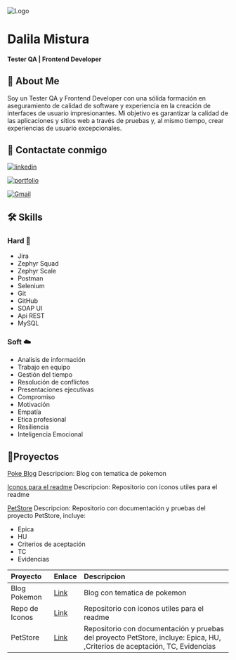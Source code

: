 
![Logo](https://mindhubweb.com/img/logo_blanco.ca1738c0.webp)


# Dalila Mistura
#### Tester QA | Frontend Developer



## 🚀 About Me

Soy un Tester QA y Frontend Developer con una sólida formación en aseguramiento de calidad de software y experiencia en la creación de interfaces de usuario impresionantes. Mi objetivo es garantizar la calidad de las aplicaciones y sitios web a través de pruebas y, al mismo tiempo, crear experiencias de usuario excepcionales.



## 🔗 Contactate conmigo

[![linkedin](https://img.shields.io/badge/linkedin-0A66C2?style=for-the-badge&logo=linkedin&logoColor=white)](https://www.linkedin.com/in/dalilamf/)

[![portfolio](https://img.shields.io/badge/my_portfolio-000?style=for-the-badge&logo=ko-fi&logoColor=white)](https://dalmiportfolio.netlify.app/)

[![Gmail](https://img.shields.io/badge/gmail-CB3234?style=for-the-badge&logo=gmail&logoColor=white)](mailto:mimail.com)


## 🛠 Skills 

###  Hard 🔩
- Jira
- Zephyr Squad
- Zephyr Scale
- Postman
- Selenium
- Git 
- GitHub
- SOAP UI
- Api REST
- MySQL

### Soft ☁️
- Analisis de información
- Trabajo en equipo
- Gestión del tiempo
- Resolución de conflictos
- Presentaciones ejecutivas
- Compromiso
- Motivación
- Empatía
- Etica profesional
- Resiliencia
- Inteligencia Emocional



## 🌟Proyectos

[Poke Blog](https://pokeblog.netlify.app/)
Descripcion: Blog con tematica de pokemon

[Iconos para el readme](https://github.com/tandpfun/skill-icons#readme)
Descripcion: Repositorio con iconos utiles para el readme

[PetStore]()
Descripcion: Repositorio con documentación y pruebas del proyecto PetStore, incluye:
- Epica
- HU
- Criterios de aceptación
- TC
- Evidencias

  
| Proyecto | Enlace     | Descripcion                |
| :-------- | :------- | :------------------------- |
| Blog Pokemon | [Link](https://pokeblog.netlify.app/) | Blog con tematica de pokemon|
| Repo de Iconos | [Link](https://github.com/tandpfun/skill-icons#readme) | Repositorio con iconos utiles para el readme
| PetStore | [Link](repo.com) | Repositorio con documentación y pruebas del proyecto PetStore, incluye: Epica, HU, ,Criterios de aceptación, TC, Evidencias
